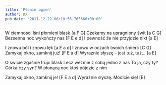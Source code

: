 ```yaml
---
title: 'Płonie ogień'
author: DX
pub_date: '2011-12-22 06:10:56.765666+00:00'
---
```


W ciemności lśni płomieni blask [a F G]
Czekamy na upragniony świt [a C G]
Bezsenna noc wykończy nas [F E e d]
I pewność że nie przyjdzie nikt [a E]

I znowu ból i znowu lęk [a E a d]
I znowu w oczach twoich śmierć [C G]
Zamykaj okno, zamknij już! [F E a d]
Wyraźnie słyszę – jest tuż, tuż... [a E]

O świcie zgaśnie trupi blask
Lecz weźmie z sobą jedno z nas
To ja, czy ty? Córka czy syn?
W płonącą noc ktoś pójdzie z nim

Zamykaj okno, zamknij je! [F E a d]
Wyraźnie słyszę. Módlcie się! [E]